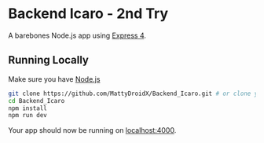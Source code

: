# Backend Icaro - 2nd Try

A barebones Node.js app using [Express 4](http://expressjs.com/).

## Running Locally

Make sure you have [Node.js](http://nodejs.org/)

```sh
git clone https://github.com/MattyDroidX/Backend_Icaro.git # or clone your own fork
cd Backend_Icaro
npm install
npm run dev
```

Your app should now be running on [localhost:4000](http://localhost:4000/).
